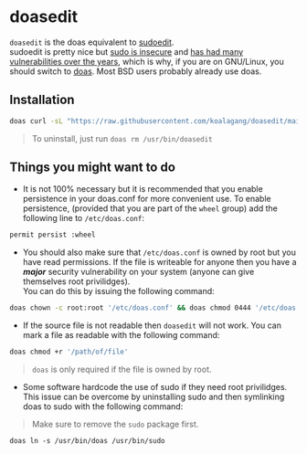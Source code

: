 # doasedit
`doasedit` is the doas equivalent to [sudoedit](https://www.youtube.com/watch?v=Njsth_VeSxY).\
sudoedit is pretty nice but [sudo is insecure](https://www.youtube.com/watch?v=eamEZCj-CuQ) and [has had many vulnerabilities over the years](https://duckduckgo.com/?q=sudo+vulnerability), which is why, if you are on GNU/Linux, you should switch to [doas](https://github.com/nholstein/OpenDoas). Most BSD users probably already use doas.

## Installation

```sh
doas curl -sL "https://raw.githubusercontent.com/koalagang/doasedit/main/doasedit" -o /usr/bin/doasedit && doas chmod +x /usr/bin/doasedit
```
>To uninstall, just run `doas rm /usr/bin/doasedit`

## Things you might want to do

* It is not 100% necessary but it is recommended that you enable persistence in your doas.conf for more convenient use. To enable persistence, (provided that you are part of the `wheel` group) add the following line to `/etc/doas.conf`:
```sh
permit persist :wheel
```
* You should also make sure that `/etc/doas.conf` is owned by root but you have read permissions. If the file is writeable for anyone then you have a ***major*** security vulnerability on your system (anyone can give themselves root privilidges).\
You can do this by issuing the following command:
```sh
doas chown -c root:root '/etc/doas.conf' && doas chmod 0444 '/etc/doas.conf'
```

* If the source file is not readable then `doasedit` will not work. You can mark a file as readable with the following command:
```sh
doas chmod +r '/path/of/file'
```
>`doas` is only required if the file is owned by root.

* Some software hardcode the use of sudo if they need root privilidges. This issue can be overcome by uninstalling sudo and then symlinking doas to sudo with the following command:
> Make sure to remove the `sudo` package first.
```
doas ln -s /usr/bin/doas /usr/bin/sudo
```
